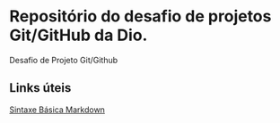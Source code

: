 # Repositório do desafio de projetos Git/GitHub da Dio.
Desafio de Projeto Git/Github

## Links úteis
[Sintaxe Básica Markdown]()
